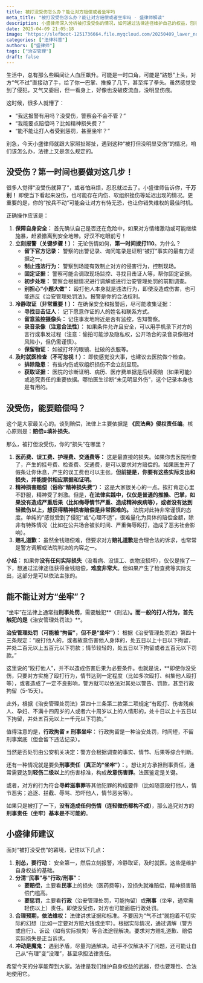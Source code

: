 ```yaml
---
title: 被打没受伤怎么办？能让对方赔偿或者坐牢吗
meta_title: "被打没受伤怎么办？能让对方赔偿或者坐牢吗 - 盛律师解读"
description: 小盛律师深入分析被打没受伤的情况，如何通过法律途径维护自己的权益，包括报警、取证、索赔等关键步骤。
date: 2025-04-09 21:05:18
image: "https://slefboot-1251736664.file.myqcloud.com/20250409_lawer_no_injuries.png"
categories: ["法律科普"]
authors: ["盛律师"]
tags: ["治安管理"]
draft: false
---
```


生活中，总有那么些瞬间让人血压飙升。可能是一时口角，可能是“路怒”上头，对方“气不过”直接动了手，给了你一巴掌、推搡了几下，甚至挥了拳头。虽然感觉受到了侵犯，又气又委屈，但一看身上，好像也没破皮流血，没明显伤痕。

这时候，很多人就懵了：

- “我这报警有用吗？没受伤，警察会不会不管？”
- “我能要点赔偿吗？比如精神损失费？” 
- “能不能让打人者受到惩罚，甚至坐牢？”

别急，今天小盛律师就跟大家掰扯掰扯，遇到这种“被打但没明显受伤”的情况，咱们该怎么办，法律上又是怎么规定的。

<!-- more -->

## 没受伤？第一时间也要做对这几步！

很多人觉得“没受伤就算了”，或者怕麻烦，忍忍就过去了。小盛律师告诉你，**千万别！** 即使当下看起来没伤，也可能存在内伤、软组织挫伤等延迟出现的情况。更重要的是，你的“按兵不动”可能会让对方有恃无恐，也让你错失维权的最佳时机。

正确操作应该是：

1.  **保障自身安全：** 首先确认自己是否还在危险中，如果对方情绪激动或可能继续施暴，赶紧撤离到安全地带。好汉不吃眼前亏！
2.  **立刻报警（关键步骤！）：** 无论伤情如何，**第一时间拨打110**。为什么？
    * **留下官方记录：** 警察的出警记录、询问笔录是证明“被打”事实的最有力证据之一。
    * **制止违法行为：** 警察到场能有效制止对方的侵害行为，控制现场。
    * **固定证据：** 警察可能会调取现场监控、寻找目击证人等，帮你固定证据。
    * **初步处理：** 警察会根据情况进行调解或进行治安管理处罚的前期调查。
    * **别担心“小题大做”：** 殴打他人本身就是违法行为，即使没造成伤害，也可能违反《治安管理处罚法》。报警是你的合法权利。
3.  **冷静取证（非常重要！）：** 在确保安全和报警后，尽可能收集证据：
    * **寻找目击证人：** 记下愿意作证的人的姓名和联系方式。
    * **留意监控摄像头：** 记住事发地附近是否有监控，告知警察。
    * **录音录像（注意合法性）：** 如果条件允许且安全，可以用手机录下对方的言行或事发过程（注意：偷拍可能涉及隐私权，公开场合的录音录像相对风险小，但仍需谨慎）。
    * **保留物证：** 如被打坏的眼镜、扯破的衣服等。
4.  **及时就医检查（不可忽视！）：** 即使感觉没大事，也建议去医院做个检查。
    * **排除隐患：** 有些内伤或软组织损伤不会立刻显现。
    * **获取证据：** 医院的诊断证明、病历、医疗费单据是后续索赔（如果可能）或追究责任的重要依据。哪怕医生诊断“未见明显外伤”，这个记录本身也是有用的。

## 没受伤，能要赔偿吗？

这个是大家最关心的。谈到赔偿，法律上主要依据是 **《民法典》侵权责任编**。核心原则是：**赔偿=填补损失**。

那么，被打但没受伤，你的“损失”在哪里？

1.  **医药费、误工费、护理费、交通费等：** 这是最直接的损失。如果你去医院检查了，产生的挂号费、检查费、交通费，是可以要求对方赔偿的。如果医生开了假条让你休息，产生的误工费也可以主张。**但前提是，你要有这些实际支出和损失，并能提供相应票据和证明。**
2.  **精神损害赔偿（俗称“精神损失费”）：** 这是大家很关心的一点。挨打肯定心里不舒服，精神受了刺激。但是，**在法律实践中，仅仅是普通的推搡、巴掌，如果没有造成严重后果（比如侮辱情节严重、造成精神疾病等），或者没有达到轻微伤以上，想获得精神损害赔偿是非常困难的。** 法院对此持非常谨慎的态度。单纯的“感觉受到了侵犯”或“心理不适”，很难量化为具体的赔偿金额，除非有特殊情况（比如在公共场合被长时间、严重侮辱殴打，造成了恶劣社会影响）。
3.  **赔礼道歉：** 虽然金钱赔偿难，但要求对方**赔礼道歉**是合理合法的诉求，也常常是警方调解或法院判决的内容之一。

**小结：** 如果你**没有任何实际损失**（没看病、没误工、衣物没损坏），仅仅是挨了一下，想通过法律途径获得金钱赔偿，**难度非常大**。但如果产生了检查费等实际支出，这部分是可以依法主张的。

## 能不能让对方“坐牢”？

“坐牢”在法律上通常指**刑事处罚**，需要触犯**《刑法》**。而一般的打人行为，首先触犯的是**《治安管理处罚法》**。

**治安管理处罚（可能被“拘留”，但不是“坐牢”）：** 根据《治安管理处罚法》第四十三条规定：“殴打他人的，或者故意伤害他人身体的，处五日以上十日以下拘留，并处二百元以上五百元以下罚款；情节较轻的，处五日以下拘留或者五百元以下罚款。”

这里说的“殴打他人”，并不以造成伤害后果为必要条件。也就是说，**即使你没受伤，只要对方实施了殴打行为，情节达到一定程度（比如多次殴打、纠集他人殴打等），或者造成了一定不良影响，警方就可以依法对其处以警告、罚款，甚至行政拘留（5-15天）。

此外，根据《治安管理处罚法》第四十三条第二款第二项规定“有殴打、伤害残疾人、孕妇、不满十四周岁的人或者六十周岁以上的人情形的，处十日以上十五日以下拘留，并处五百元以上一千元以下罚款。”

值得注意的是，**行政拘留 ≠ 刑事坐牢：** 行政拘留是一种治安处罚，时间短，不留刑事案底（但会留下违法记录）。

当然是否处罚由公安机关决定：警方会根据调查的事实、情节、后果等综合判断。

还有一种情况就是要负**刑事责任（真正的“坐牢”）：**。想让对方承担刑事责任，通常需要达到**轻伤二级以上**的伤害标准，构成**故意伤害罪**。法医鉴定是关键。

或者，对方的行为符合**寻衅滋事罪**等其他犯罪的构成要件（比如随意殴打他人，情节恶劣；追逐、拦截、辱骂、恐吓他人，情节恶劣等）。

如果只是被打了一下，**没有造成任何伤情（连轻微伤都构不成）**，那么追究对方的**刑事责任（坐牢）基本是不可能的**。

## 小盛律师建议

面对“被打没受伤”的窘境，记住以下几点：

1.  **别怂，要行动：** 安全第一，然后立刻报警，冷静取证，及时就医。这些是维护自身权益的基础。
2.  **分清“民事”与“行政/刑事”：**
    * **要赔偿**，主要看**民事**上的损失（医药费等），没损失就难赔偿，精神损害赔偿门槛高。
    * **要惩罚**，主要看**行政**（治安管理处罚，可能拘留）或**刑事**（坐牢，通常需轻伤以上）责任。即使没受伤，对方也可能面临行政处罚。
3.  **合理预期，依法维权：** 法律讲求证据和标准。不要因为“气不过”就抱着不切实际的幻想（比如一定要对方赔大钱或坐牢）。根据实际情况，通过调解（警方或自行）、诉讼（如有实际损失）等合法途径解决。要求对方赔礼道歉、赔偿实际损失是正当诉求。
4.  **冲动是魔鬼：** 遇到矛盾，尽量沟通解决。动手不仅解决不了问题，还可能让自己从“有理”变“没理”，甚至承担法律责任。

希望今天的分享能帮到大家。法律是我们维护自身权益的武器，但也要理性、合法地使用它。
